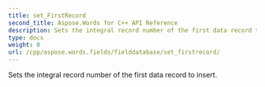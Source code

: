 ```yaml
---
title: set_FirstRecord
second_title: Aspose.Words for C++ API Reference
description: Sets the integral record number of the first data record to insert. 
type: docs
weight: 0
url: /cpp/aspose.words.fields/fielddatabase/set_firstrecord/
---
```


Sets the integral record number of the first data record to insert. 

